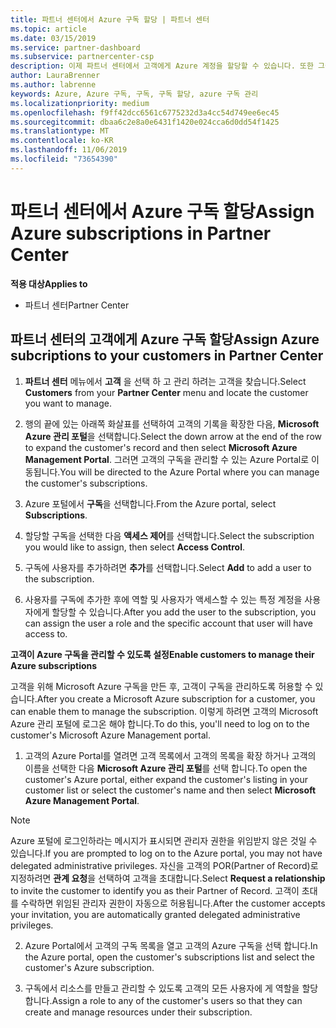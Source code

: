 ```yaml
---
title: 파트너 센터에서 Azure 구독 할당 | 파트너 센터
ms.topic: article
ms.date: 03/15/2019
ms.service: partner-dashboard
ms.subservice: partnercenter-csp
description: 이제 파트너 센터에서 고객에게 Azure 계정을 할당할 수 있습니다. 또한 그들 스스로 구독을 관리하도록 할 수도 있습니다.
author: LauraBrenner
ms.author: labrenne
keywords: Azure, Azure 구독, 구독, 구독 할당, azure 구독 관리
ms.localizationpriority: medium
ms.openlocfilehash: f9ff42dcc6561c6775232d3a4cc54d749ee6ec45
ms.sourcegitcommit: dbaa6c2e8a0e6431f1420e024cca6d0dd54f1425
ms.translationtype: MT
ms.contentlocale: ko-KR
ms.lasthandoff: 11/06/2019
ms.locfileid: "73654390"
---
```

# <a name="assign-azure-subscriptions-in-partner-center"></a><span data-ttu-id="aece2-104">파트너 센터에서 Azure 구독 할당</span><span class="sxs-lookup"><span data-stu-id="aece2-104">Assign Azure subscriptions in Partner Center</span></span>

<span data-ttu-id="aece2-105">**적용 대상**</span><span class="sxs-lookup"><span data-stu-id="aece2-105">**Applies to**</span></span>

-  <span data-ttu-id="aece2-106">파트너 센터</span><span class="sxs-lookup"><span data-stu-id="aece2-106">Partner Center</span></span>
 
## <a name="assign-azure-subcriptions-to-your-customers-in-partner-center"></a><span data-ttu-id="aece2-107">파트너 센터의 고객에게 Azure 구독 할당</span><span class="sxs-lookup"><span data-stu-id="aece2-107">Assign Azure subcriptions to your customers in Partner Center</span></span>

1. <span data-ttu-id="aece2-108">**파트너 센터** 메뉴에서 **고객** 을 선택 하 고 관리 하려는 고객을 찾습니다.</span><span class="sxs-lookup"><span data-stu-id="aece2-108">Select **Customers** from your **Partner Center** menu and locate the customer you want to manage.</span></span>

2.  <span data-ttu-id="aece2-109">행의 끝에 있는 아래쪽 화살표를 선택하여 고객의 기록을 확장한 다음, **Microsoft Azure 관리 포털**을 선택합니다.</span><span class="sxs-lookup"><span data-stu-id="aece2-109">Select the down arrow at the end of the row to expand the customer's record and then select **Microsoft Azure Management Portal**.</span></span> <span data-ttu-id="aece2-110">그러면 고객의 구독을 관리할 수 있는 Azure Portal로 이동됩니다.</span><span class="sxs-lookup"><span data-stu-id="aece2-110">You will be directed to the Azure Portal where you can manage the customer's subscriptions.</span></span> 

4. <span data-ttu-id="aece2-111">Azure 포털에서 **구독**을 선택합니다.</span><span class="sxs-lookup"><span data-stu-id="aece2-111">From the Azure portal, select **Subscriptions**.</span></span>

5. <span data-ttu-id="aece2-112">할당할 구독을 선택한 다음 **액세스 제어**를 선택합니다.</span><span class="sxs-lookup"><span data-stu-id="aece2-112">Select the subscription you would like to assign, then select **Access Control**.</span></span>

6. <span data-ttu-id="aece2-113">구독에 사용자를 추가하려면 **추가**를 선택합니다.</span><span class="sxs-lookup"><span data-stu-id="aece2-113">Select **Add** to add a user to the subscription.</span></span> 

7. <span data-ttu-id="aece2-114">사용자를 구독에 추가한 후에 역할 및 사용자가 액세스할 수 있는 특정 계정을 사용자에게 할당할 수 있습니다.</span><span class="sxs-lookup"><span data-stu-id="aece2-114">After you add the user to the subscription, you can assign the user a role and the specific account that user will have access to.</span></span> 

<span data-ttu-id="aece2-115">**고객이 Azure 구독을 관리할 수 있도록 설정**</span><span class="sxs-lookup"><span data-stu-id="aece2-115">**Enable customers to manage their Azure subscriptions**</span></span>

<span data-ttu-id="aece2-116">고객을 위해 Microsoft Azure 구독을 만든 후, 고객이 구독을 관리하도록 허용할 수 있습니다.</span><span class="sxs-lookup"><span data-stu-id="aece2-116">After you create a Microsoft Azure subscription for a customer, you can enable them to manage the subscription.</span></span> <span data-ttu-id="aece2-117">이렇게 하려면 고객의 Microsoft Azure 관리 포털에 로그온 해야 합니다.</span><span class="sxs-lookup"><span data-stu-id="aece2-117">To do this, you'll need to log on to the customer's Microsoft Azure Management portal.</span></span> 

1.  <span data-ttu-id="aece2-118">고객의 Azure Portal를 열려면 고객 목록에서 고객의 목록을 확장 하거나 고객의 이름을 선택한 다음 **Microsoft Azure 관리 포털**를 선택 합니다.</span><span class="sxs-lookup"><span data-stu-id="aece2-118">To open the customer's Azure portal, either expand the customer's listing in your customer list or select the customer's name and then select **Microsoft Azure Management Portal**.</span></span>
    
> [!NOTE]  
> <span data-ttu-id="aece2-119">Azure 포털에 로그인하라는 메시지가 표시되면 관리자 권한을 위임받지 않은 것일 수 있습니다.</span><span class="sxs-lookup"><span data-stu-id="aece2-119">If you are prompted to log on to the Azure portal, you may not have delegated administrative privileges.</span></span> <span data-ttu-id="aece2-120">자신을 고객의 POR(Partner of Record)로 지정하려면 **관계 요청**을 선택하여 고객을 초대합니다.</span><span class="sxs-lookup"><span data-stu-id="aece2-120">Select **Request a relationship** to invite the customer to identify you as their Partner of Record.</span></span> <span data-ttu-id="aece2-121">고객이 초대를 수락하면 위임된 관리자 권한이 자동으로 허용됩니다.</span><span class="sxs-lookup"><span data-stu-id="aece2-121">After the customer accepts your invitation, you are automatically granted delegated administrative privileges.</span></span> 

2.  <span data-ttu-id="aece2-122">Azure Portal에서 고객의 구독 목록을 열고 고객의 Azure 구독을 선택 합니다.</span><span class="sxs-lookup"><span data-stu-id="aece2-122">In the Azure portal, open the customer's subscriptions list and select the customer's Azure subscription.</span></span>

3.  <span data-ttu-id="aece2-123">구독에서 리소스를 만들고 관리할 수 있도록 고객의 모든 사용자에 게 역할을 할당 합니다.</span><span class="sxs-lookup"><span data-stu-id="aece2-123">Assign a role to any of the customer's users so that they can create and manage resources under their subscription.</span></span>


